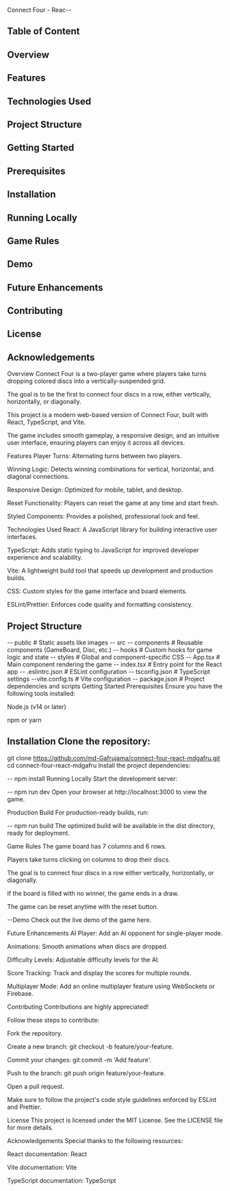 Connect Four - Reac--

Table of Content
--
Overview
--
Features
--
Technologies Used
--
Project Structure
--
Getting Started
--
Prerequisites
--
Installation
--
Running Locally
--
Game Rules
--
Demo
--
Future Enhancements
--
Contributing
--
License
--
Acknowledgements
--
Overview
Connect Four is a two-player game where players take turns dropping colored discs into a vertically-suspended grid.

The goal is to be the first to connect four discs in a row, either vertically, horizontally, or diagonally.

This project is a modern web-based version of Connect Four, built with React, TypeScript, and Vite.

The game includes smooth gameplay, a responsive design, and an intuitive user interface, ensuring players can enjoy it across all devices.

Features
Player Turns: Alternating turns between two players.

Winning Logic: Detects winning combinations for vertical, horizontal, and diagonal connections.

Responsive Design: Optimized for mobile, tablet, and desktop.

Reset Functionality: Players can reset the game at any time and start fresh.

Styled Components: Provides a polished, professional look and feel.

Technologies Used
React: A JavaScript library for building interactive user interfaces.

TypeScript: Adds static typing to JavaScript for improved developer experience and scalability.

Vite: A lightweight build tool that speeds up development and production builds.

CSS: Custom styles for the game interface and board elements.

ESLint/Prettier: Enforces code quality and formatting consistency.

Project Structure
--
-- public               # Static assets like images
-- src
-- components       # Reusable components (GameBoard, Disc, etc.)
-- hooks            # Custom hooks for game logic and state
-- styles           # Global and component-specific CSS
-- App.tsx          # Main component rendering the game
-- index.tsx        # Entry point for the React app
-- .eslintrc.json       # ESLint configuration
-- tsconfig.json        # TypeScript settings
--vite.config.ts       # Vite configuration
-- package.json         # Project dependencies and scripts
Getting Started
Prerequisites
Ensure you have the following tools installed:

Node.js (v14 or later)

npm or yarn

Installation
Clone the repository:
--
git clone https://github.com/md-Gafrujama/connect-four-react-mdgafru.git
cd connect-four-react-mdgafru
Install the project dependencies:

--
npm install
Running Locally
Start the development server:

--
npm run dev
Open your browser at http://localhost:3000 to view the game.

Production Build
For production-ready builds, run:

--
npm run build
The optimized build will be available in the dist directory, ready for deployment.

Game Rules
The game board has 7 columns and 6 rows.

Players take turns clicking on columns to drop their discs.

The goal is to connect four discs in a row either vertically, horizontally, or diagonally.

If the board is filled with no winner, the game ends in a draw.

The game can be reset anytime with the reset button.

--Demo
Check out the live demo of the game here.

Future Enhancements
AI Player: Add an AI opponent for single-player mode.

Animations: Smooth animations when discs are dropped.

Difficulty Levels: Adjustable difficulty levels for the AI.

Score Tracking: Track and display the scores for multiple rounds.

Multiplayer Mode: Add an online multiplayer feature using WebSockets or Firebase.

Contributing
Contributions are highly appreciated!

Follow these steps to contribute:

Fork the repository.

Create a new branch: git checkout -b feature/your-feature.

Commit your changes: git commit -m 'Add feature'.

Push to the branch: git push origin feature/your-feature.

Open a pull request.

Make sure to follow the project's code style guidelines enforced by ESLint and Prettier.

License
This project is licensed under the MIT License. See the LICENSE file for more details.

Acknowledgements
Special thanks to the following resources:

React documentation: React

Vite documentation: Vite

TypeScript documentation: TypeScript

